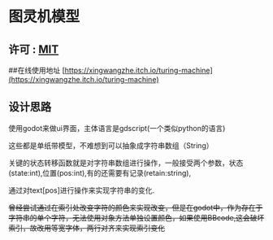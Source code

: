# 图灵机模型
## 许可 : [MIT](LICENSE)

##在线使用地址
[https://xingwangzhe.itch.io/turing-machine](https://xingwangzhe.itch.io/turing-machine)

## 设计思路

使用godot来做ui界面，主体语言是gdscript(一个类似python的语言)

这些都是单纸带模型，不难想到可以抽象成字符串数组（String）

关键的状态转移函数就是对字符串数组进行操作，一般接受两个参数，状态(state:int),位置(pos:int),有的还需要有记录(retain:string),

通过对text[pos]进行操作来实现字符串的变化.

~~曾经尝试通过在索引处改变字符的颜色来实现改变，但是在godot中，作为存在于字符串的单个字符，无法使用对象方法单独设置颜色，如果使用BBcode,这会破坏索引，故改用等宽字体，两行对齐来实现索引变化~~

